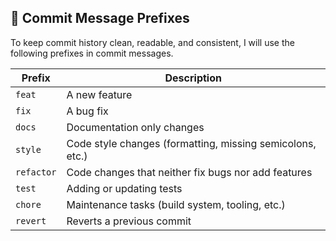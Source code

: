 ## 📝 Commit Message Prefixes

To keep commit history clean, readable, and consistent, I will use the following prefixes in commit messages. 

| Prefix     | Description                                                 |
|------------|-------------------------------------------------------------|
| `feat`     | A new feature                                               |
| `fix`      | A bug fix                                                   |
| `docs`     | Documentation only changes                                  |
| `style`    | Code style changes (formatting, missing semicolons, etc.)  |
| `refactor` | Code changes that neither fix bugs nor add features        |
| `test`     | Adding or updating tests                                    |
| `chore`    | Maintenance tasks (build system, tooling, etc.)            |
| `revert`   | Reverts a previous commit                                   |
